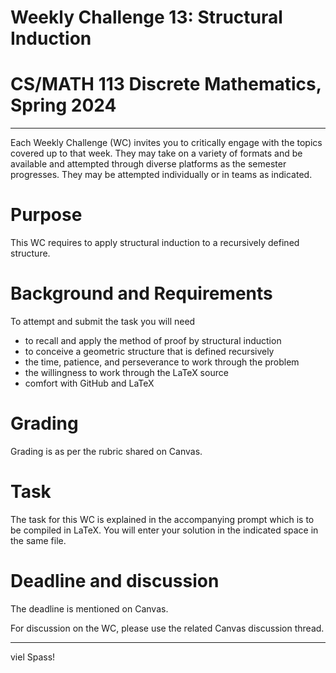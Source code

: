 # Weekly Challenge 13: Structural Induction
# CS/MATH 113 Discrete Mathematics, Spring 2024
***

Each Weekly Challenge (WC) invites you to critically engage with the topics covered up to that week. They may take on a variety of formats and be available and attempted through diverse platforms as the semester progresses. They may be attempted individually or in teams as indicated.

# Purpose

This WC requires to apply structural induction to a recursively defined structure.

# Background and Requirements

To attempt and submit the task you will need
- to recall and apply the method of proof by structural induction
- to conceive a geometric structure that is defined recursively
- the time, patience, and perseverance to work through the problem
- the willingness to work through the LaTeX source
- comfort with GitHub and LaTeX

# Grading

Grading is as per the rubric shared on Canvas.

# Task

The task for this WC is explained in the accompanying prompt which is to be compiled in LaTeX. You will enter your solution in the indicated space in the same file.

# Deadline and discussion

The deadline is mentioned on Canvas.

For discussion on the WC, please use the related Canvas discussion thread.

---
viel Spass!

